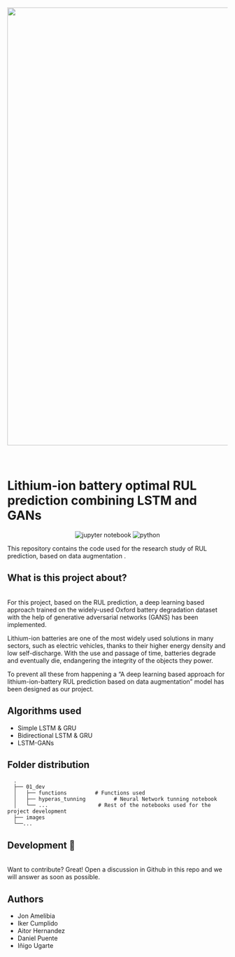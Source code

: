 

<h1 align="center">
<img src="https://github.com/ikumpli/A-deep-learning-based-approach-for-lithium-ion-battery-RUL-prediction-based-on-data-augmentation/blob/main/images/logo.png" width="1000">
</h1><br>

# Lithium-ion battery optimal RUL prediction combining LSTM and GANs

<p align="center">
  <img alt="jupyter notebook" src="https://img.shields.io/badge/Jupyter-F37626.svg?&style=for-the-badge&logo=Jupyter&logoColor=white" />
  <img alt="python" src="https://img.shields.io/badge/Python-3776AB?style=for-the-badge&logo=python&logoColor=white" />
</p>

This repository contains the code used for the research study of RUL prediction, based on data augmentation .
## What is this project about?
<br>
For this project, based on the RUL prediction, a deep learning based approach trained on the widely-used
Oxford battery degradation dataset with the help of generative adversarial
networks (GANS) has been implemented.

Lithium-ion batteries are one of the most widely used solutions in many
sectors, such as electric vehicles, thanks to their higher energy density and
low self-discharge. With the use and passage of time, batteries degrade and
eventually die, endangering the integrity of the objects they power.

To prevent all these from happening a “A deep learning based approach for lithium-ion-battery RUL
prediction based on data augmentation” model has been designed as our project.

## Algorithms used

- Simple LSTM & GRU
- Bidirectional LSTM & GRU
- LSTM-GANs

## Folder distribution

```
  .
  ├── 01_dev                    
  │   ├── functions         # Functions used 
  │   ├── hyperas_tunning         # Neural Network tunning notebook
  │   └── ...                # Rest of the notebooks used for the project development
  ├── images
  └──...
```

## Development 👋
<br>
Want to contribute? Great!
Open a discussion in Github in this repo and we will answer as soon as possible.

## Authors

- Jon Amelibia
- Iker Cumplido
- Aitor Hernandez
- Daniel Puente
- Iñigo Ugarte
